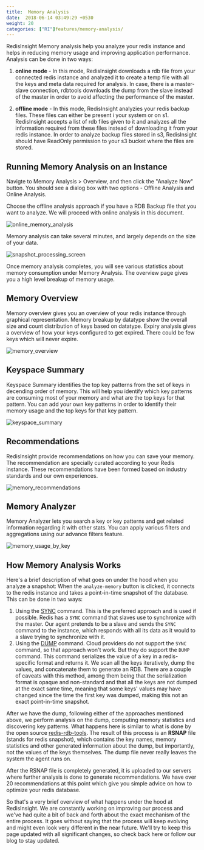 ```yaml
---
title:  Memory Analysis
date:  2018-06-14 03:49:29 +0530
weight: 20
categories: ["RI"]features/memory-analysis/
---
```

RedisInsight Memory analysis help you analyze your redis instance and helps in reducing memory usage and improving application performance. Analysis can be done in two ways:

1. **online mode** - In this mode, RedisInsight downloads a rdb file from your connected redis instance and analyzed it to create a temp file with all the keys and meta data required for analysis. In case, there is a master-slave connection, rdbtools downloads the dump from the slave instead of the master in order to avoid affecting the performance of the master.

1. **offline mode** - In this mode, RedisInsight analyzies your redis backup files. These files can either be present i your system or on s1. RedisInsight accepts a list of rdb files given to it and analyzes all the information required from these files instead of downloading it from your redis instance. In order to analyze backup files stored in s3, RedisInsight should have ReadOnly permission to your s3 bucket where the files are stored.

## Running Memory Analysis on an Instance

Navigte to Memory Analysis > Overview, and then click the "Analyze Now" button. You should see a dialog box with two options - Offline Analysis and Online Analysis.

Choose the offline analysis approach if you have a RDB Backup file that you want to analyze. We will proceed with online analysis in this document.

![online_memory_analysis](/images/ri/online_memory_analysis.png)

Memory analysis can take several minutes, and largely depends on the size of your data.

![snapshot_processing_screen](/images/ri/snapshot_processing_screen.png)

Once memory analysis completes, you will see various statistics about memory consumption under Memory Analysis. The overview page gives you a high level breakup of memory usage.

## Memory Overview

Memory overview gives you an overview of your redis instance through graphical representation. Memory breakup by datatype show the overall size and count distribution of keys based on datatype. Expiry analysis gives a overview of how your keys configured to get expired. There could be few keys which will never expire.

![memory_overview](/images/ri/memory_overview.png)

## Keyspace Summary

Keyspace Summary identifies the top key patterns from the set of keys in decending order of memory. This will help you identify which key patterns are consuming most of your memory and what are the top keys for that pattern. You can add your own key patterns in order to identify their memory usage and the top keys for that key pattern.

![keyspace_summary](/images/ri/keyspace_summary.png)

## Recommendations

RedisInsight provide recommendations on how you can save your memory. The recommendation are specially curated according to your Redis instance. These recommendations have been formed based on industry standards and our own experiences.

![memory_recommendations](/images/ri/memory_recommendations.png)

## Memory Analyzer

Memory Analyzer lets you search a key or key patterns and get related information regarding it with other stats. You can apply various filters and aggregations using our advance filters feature.

![memory_usage_by_key](/images/ri/memory_usage_by_key.png)

## How Memory Analysis Works

Here's a brief description of what goes on under the hood when you analyze a snapshot:
When the `analyze-memory` button is clicked, it connects to the redis instance and takes a point-in-time snapshot of the database.
This can be done in two ways:

  1. Using the [SYNC](https://redis.io/commands/sync) command.
     This is the preferred approach and is used if possible.
     Redis has a `SYNC` command that slaves use to synchronize with the master.
     Our agent pretends to be a slave and sends the `SYNC` command to the instance, which responds with all its data as it would to a slave trying to synchronize with it.
  1. Using the [DUMP](https://redis.io/commands/dump) command.
     Cloud providers do not support the `SYNC` command, so that approach won't work.
     But they do support the `DUMP` command.
     This command serializes the value of a key in a redis-specific format and returns it.
     We scan all the keys iteratively, dump the values, and concatenate them to generate an RDB.
     There are a couple of caveats with this method, among them being that the serialization format is opaque and non-standard and that all the keys are not dumped at the exact same time, meaning that some keys' values may have changed since the time the first key was dumped, making this not an exact point-in-time snapshot.

 After we have the dump, following either of the approaches mentioned above, we perform analysis on the dump, computing memory statistics and discovering key patterns. What happens here is similar to what is done by the open source [redis-rdb-tools](https://github.com/sripathikrishnan/redis-rdb-tools). The result of this process is an **RSNAP** file (stands for redis snapshot), which contains the key names, memory statistics and other generated information about the dump, but importantly, not the values of the keys themselves. The dump file never really leaves the system the agent runs on.

 After the RSNAP file is completely generated, it is uploaded to our servers where further analysis is done to generate recommendations. We have over 20 recommendations at this point which give you simple advice on how to optimize your redis database.

 So that's a very brief overview of what happens under the hood at RedisInsight. We are constantly working on improving our process and we've had quite a bit of back and forth about the exact mechanism of the entire process. It goes without saying that the process will keep evolving and might even look very different in the near future. We'll try to keep this page updated with all significant changes, so check back here or follow our blog to stay updated.
